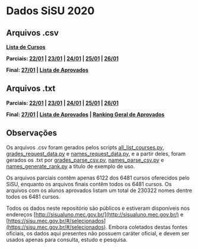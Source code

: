# Dados SiSU 2020

## Arquivos .csv

**[Lista de Cursos](https://raw.githubusercontent.com/KanegaeGabriel/sisu-2020-data/master/all_courses.csv)**

**Parciais: [22/01](https://raw.githubusercontent.com/KanegaeGabriel/sisu-2020-data/master/data/grades_22.csv) | [23/01](https://raw.githubusercontent.com/KanegaeGabriel/sisu-2020-data/master/data/grades_23.csv) | [24/01](https://raw.githubusercontent.com/KanegaeGabriel/sisu-2020-data/master/data/grades_24.csv) | [25/01](https://raw.githubusercontent.com/KanegaeGabriel/sisu-2020-data/master/data/grades_25.csv) | [26/01](https://raw.githubusercontent.com/KanegaeGabriel/sisu-2020-data/master/data/grades_26.csv)**

**Final: [27/01](https://raw.githubusercontent.com/KanegaeGabriel/sisu-2020-data/master/data/grades_27.csv) | [Lista de Aprovados](https://raw.githubusercontent.com/KanegaeGabriel/sisu-2020-data/master/data/names.csv)**

## Arquivos .txt

**Parciais: [22/01](https://raw.githubusercontent.com/KanegaeGabriel/sisu-2020-data/master/data/grades_22.txt) | [23/01](https://raw.githubusercontent.com/KanegaeGabriel/sisu-2020-data/master/data/grades_23.txt) | [24/01](https://raw.githubusercontent.com/KanegaeGabriel/sisu-2020-data/master/data/grades_24.txt) | [25/01](https://raw.githubusercontent.com/KanegaeGabriel/sisu-2020-data/master/data/grades_25.txt) | [26/01](https://raw.githubusercontent.com/KanegaeGabriel/sisu-2020-data/master/data/grades_26.txt)**

**Final: [27/01](https://raw.githubusercontent.com/KanegaeGabriel/sisu-2020-data/master/data/grades_27.txt) | [Lista de Aprovados](https://raw.githubusercontent.com/KanegaeGabriel/sisu-2020-data/master/data/names.txt) | [Ranking Geral de Aprovados](https://raw.githubusercontent.com/KanegaeGabriel/sisu-2020-data/master/data/names_ranking.txt)**

## Observações

Os arquivos .csv foram gerados pelos scripts [all_list_courses.py](/all_list_courses.py), [grades_request_data.py](/grades_request_data.py) e [names_request_data.py](/names_request_data.py), e a partir deles, foram gerados os .txt por [grades_parse_csv.py](/grades_parse_csv.py), [names_parse_csv.py](/names_parse_csv.py) e [names_generate_rank.py](names_generate_rank.py) a título de exemplo de uso.

Os arquivos parciais contêm apenas 6122 dos 6481 cursos oferecidos pelo SiSU, enquanto os arquivos finais contêm todos os 6481 cursos. Os arquivos com os alunos aprovados listam um total de 230322 nomes dentre todos os 6481 cursos.

Todos os dados neste repositório são públicos e estiveram disponíveis nos endereços [http://sisualuno.mec.gov.br/](http://sisualuno.mec.gov.br/) e [https://sisu.mec.gov.br/#/selecionados](https://sisu.mec.gov.br/#/selecionados). Embora coletados destas fontes oficiais, os dados aqui presentes não possuem caráter oficial, e devem ser usados apenas para consulta, estudo e pesquisa.